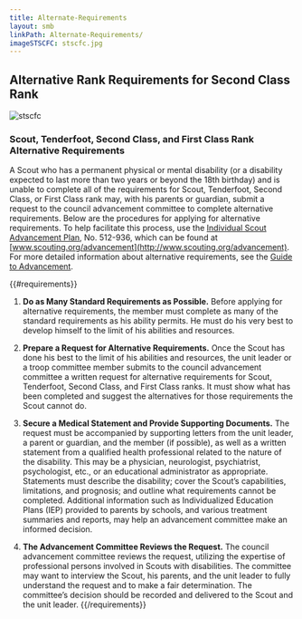 ```yaml
---
title: Alternate-Requirements
layout: smb
linkPath: Alternate-Requirements/
imageSTSCFC: stscfc.jpg
---
```


## Alternative Rank Requirements for Second Class Rank

<div class="D(f) Fxd(c)--s">

<div class="Ta(c) Pt(1em)--s">

![stscfc]({{imageSTSCFC}})</div>

</div>

### Scout, Tenderfoot, Second Class, and First Class Rank Alternative Requirements

<p></p>

A Scout who has a permanent physical or mental disability (or a disability expected to last more than two years or beyond the 18th birthday) and is unable to complete all of the requirements for Scout, Tenderfoot, Second Class, or First Class rank may, with his parents or guardian, submit a request to the council advancement committee to complete alternative requirements. Below are the procedures for applying for alternative requirements. To help facilitate this process, use the [Individual Scout Advancement Plan](https://filestore.scouting.org/filestore/pdf/512-936_wb.pdf), No. 512-936, which can be found at [www.scouting.org/advancement](http://www.scouting.org/advancement). For more detailed information about alternative requirements, see the [Guide to Advancement](https://www.scouting.org/resources/guide-to-advancement/contents/).

{{#requirements}}
1. **Do as Many Standard Requirements as Possible.** Before applying for alternative requirements, the member must complete as many of the standard requirements as his ability permits. He must do his very best to develop himself to the limit of his abilities and resources.

2. **Prepare a Request for Alternative Requirements.** Once the Scout has done his best to the limit of his abilities and resources, the unit leader or a troop committee member submits to the council advancement committee a written request for alternative requirements for Scout, Tenderfoot, Second Class, and First Class ranks. It must show what has been completed and suggest the alternatives for those requirements the Scout cannot do.

3. **Secure a Medical Statement and Provide Supporting Documents.** The request must be accompanied by supporting letters from the unit leader, a parent or guardian, and the member (if possible), as well as a written statement from a qualified health professional related to the nature of the disability. This may be a physician, neurologist, psychiatrist, psychologist, etc., or an educational administrator as appropriate. Statements must describe the disability; cover the Scout’s capabilities, limitations, and prognosis; and outline what requirements cannot be completed. Additional information such as Individualized Education Plans (IEP) provided to parents by schools, and various treatment summaries and reports, may help an advancement committee make an informed decision.

4. **The Advancement Committee Reviews the Request.** The council advancement committee reviews the request, utilizing the expertise of professional persons involved in Scouts with disabilities. The committee may want to interview the Scout, his parents, and the unit leader to fully understand the request and to make a fair determination. The committee’s decision should be recorded and delivered to the Scout and the unit leader.
{{/requirements}}
